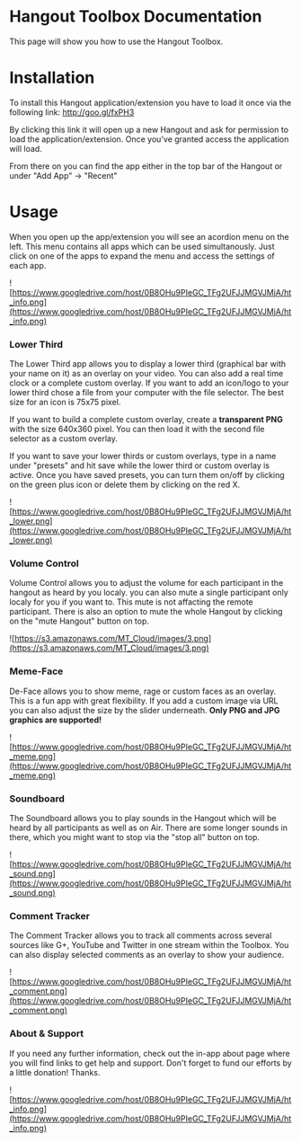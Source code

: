 # Hangout Toolbox Documentation #

This page will show you how to use the Hangout Toolbox.


# Installation #

To install this Hangout application/extension you have to load it once via the following link: http://goo.gl/fxPH3

By clicking this link it will open up a new Hangout and ask for permission to load the application/extension. Once you've granted access the application will load.

From there on you can find the app either in the top bar of the Hangout or under "Add App" -> "Recent"

# Usage #
When you open up the app/extension you will see an acordion menu on the left. This menu contains all apps which can be used simultanously. Just click on one of the apps to expand the menu and access the settings of each app.

![https://www.googledrive.com/host/0B8OHu9PIeGC_TFg2UFJJMGVJMjA/ht_info.png](https://www.googledrive.com/host/0B8OHu9PIeGC_TFg2UFJJMGVJMjA/ht_info.png)

### Lower Third ###
The Lower Third app allows you to display a lower third (graphical bar with your name on it) as an overlay on your video. You can also add a real time clock or a complete custom overlay. If you want to add an icon/logo to your lower third chose a file from your computer with the file selector. The best size for an icon is 75x75 pixel.

If you want to build a complete custom overlay, create a **transparent PNG** with the size 640x360 pixel. You can then load it with the second file selector as a custom overlay.

If you want to save your lower thirds or custom overlays, type in a name under "presets" and hit save while the lower third or custom overlay is active. Once you have saved presets, you can turn them on/off by clicking on the green plus icon or delete them by clicking on the red X.

![https://www.googledrive.com/host/0B8OHu9PIeGC_TFg2UFJJMGVJMjA/ht_lower.png](https://www.googledrive.com/host/0B8OHu9PIeGC_TFg2UFJJMGVJMjA/ht_lower.png)

### Volume Control ###
Volume Control allows you to adjust the volume for each participant in the hangout as heard by you localy. you can also mute a single participant only localy for you if you want to. This mute is not affacting the remote participant. There is also an option to mute the whole Hangout by clicking on the "mute Hangout" button on top.

![https://s3.amazonaws.com/MT_Cloud/images/3.png](https://s3.amazonaws.com/MT_Cloud/images/3.png)

### Meme-Face ###
De-Face allows you to show meme, rage or custom faces as an overlay. This is a fun app with great flexibility. If you add a custom image via URL you can also adjust the size by the slider underneath. **Only PNG and JPG graphics are supported!**

![https://www.googledrive.com/host/0B8OHu9PIeGC_TFg2UFJJMGVJMjA/ht_meme.png](https://www.googledrive.com/host/0B8OHu9PIeGC_TFg2UFJJMGVJMjA/ht_meme.png)

### Soundboard ###
The Soundboard allows you to play sounds in the Hangout which will be heard by all participants as well as on Air. There are some longer sounds in there, which you might want to stop via the "stop all" button on top.

![https://www.googledrive.com/host/0B8OHu9PIeGC_TFg2UFJJMGVJMjA/ht_sound.png](https://www.googledrive.com/host/0B8OHu9PIeGC_TFg2UFJJMGVJMjA/ht_sound.png)

### Comment Tracker ###
The Comment Tracker allows you to track all comments across several sources like G+, YouTube and Twitter in one stream within the Toolbox. You can also display selected comments as an overlay to show your audience.

![https://www.googledrive.com/host/0B8OHu9PIeGC_TFg2UFJJMGVJMjA/ht_comment.png](https://www.googledrive.com/host/0B8OHu9PIeGC_TFg2UFJJMGVJMjA/ht_comment.png)

### About & Support ###
If you need any further information, check out the in-app about page where you will find links to get help and support. Don't forget to fund our efforts by a little donation! Thanks.

![https://www.googledrive.com/host/0B8OHu9PIeGC_TFg2UFJJMGVJMjA/ht_info.png](https://www.googledrive.com/host/0B8OHu9PIeGC_TFg2UFJJMGVJMjA/ht_info.png)